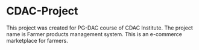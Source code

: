 # CDAC-Project
This project was created for PG-DAC course of CDAC Institute.  The project name is Farmer products management system. This is an e-commerce marketplace for farmers.

